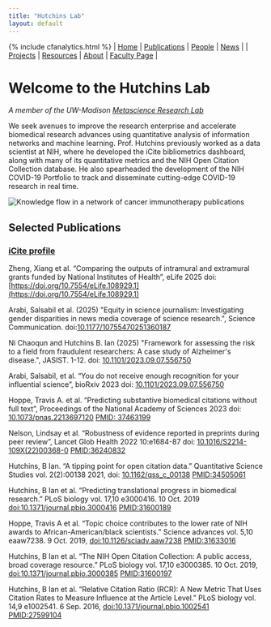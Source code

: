 ```yaml
---
title: "Hutchins Lab"
layout: default
---
```

{% include cfanalytics.html %}
| [Home](/index) | [Publications](/publications) | [People](/people) | [News](/news) |
| [Projects](/projects) | [Resources](/resources) | [About](/about) | [Faculty Page](https://ischool.wisc.edu/blog/staff/hutchins-b-ian/) |

# Welcome to the Hutchins Lab
*A member of the UW-Madison [Metascience Research Lab](https://metasci.ischool.wisc.edu/)*

We seek avenues to improve the research enterprise and accelerate biomedical research advances using quantitative analysis of information networks and machine learning. Prof. Hutchins previously worked as a data scientist at NIH, where he developed the iCite bibliometrics dashboard, along with many of its quantitative metrics and the NIH Open Citation Collection database. He also spearheaded the development of the NIH COVID-19 Portfolio to track and disseminate cutting-edge COVID-19 research in real time.

![Knowledge flow in a network of cancer immunotherapy publications](/assets/immunotherapy.gif "Knowledge flow in a network of breakthrough cancer immunotherapy publications. Credit, Ian Hutchins")

## Selected Publications
### [iCite profile](https://icite.od.nih.gov/analysis?search_id=hzu4cubwaf6sao1c)

Zheng, Xiang et al. “Comparing the outputs of intramural and extramural grants funded by National Institutes of Health”, eLife 2025 doi: [https://doi.org/10.7554/eLife.108929.1](https://doi.org/10.7554/eLife.108929.1)

Arabi, Salsabil et al. (2025) "Equity in science journalism: Investigating gender disparities in news media coverage of science research.", Science Communication. doi:[10.1177/10755470251360187](https://doi.org/10.1177/10755470251360187)

Ni Chaoqun and Hutchins B. Ian (2025) "Framework for assessing the risk to a field from fraudulent researchers: A case study of Alzheimer's disease.", JASIST. 1-12. doi: [10.1101/2023.09.07.556750](https://doi.org/10.1101/2023.09.07.556750)

Arabi, Salsabil, et al. “You do not receive enough recognition for your influential science”, bioRxiv 2023 doi: [10.1101/2023.09.07.556750](https://doi.org/10.1101/2023.09.07.556750)

Hoppe, Travis A. et al. “Predicting substantive biomedical citations without full text”, Proceedings of the National Academy of Sciences 2023 doi: [10.1073/pnas.2213697120](https://doi.org/10.1073/pnas.2213697120) [PMID: 37463199](https://pubmed.ncbi.nlm.nih.gov/37463199/)

Nelson, Lindsay et al. “Robustness of evidence reported in preprints during peer review”, Lancet Glob Health 2022 10:e1684-87 doi: [10.1016/S2214-109X(22)00368-0](https://doi.org/10.1016/S2214-109X(22)00368-0) [PMID:36240832](https://pubmed.ncbi.nlm.nih.gov/36240832/)

Hutchins, B Ian. “A tipping point for open citation data.” Quantitative Science Studies vol. 2(2):00138 2021, doi: [10.1162/qss_c_00138](https://doi.org/10.1162/qss_c_00138) [PMID:34505061](https://pubmed.ncbi.nlm.nih.gov/34505061/)

Hutchins, B Ian et al. “Predicting translational progress in biomedical research.” PLoS biology vol. 17,10 e3000416. 10 Oct. 2019 [doi:10.1371/journal.pbio.3000416](http://doi.org/10.1371/journal.pbio.3000416) [PMID:31600189](https://pubmed.ncbi.nlm.nih.gov/31600189/)

Hoppe, Travis A et al. “Topic choice contributes to the lower rate of NIH awards to African-American/black scientists.” Science advances vol. 5,10 eaaw7238. 9 Oct. 2019, [doi:10.1126/sciadv.aaw7238](http://doi.org/10.1126/sciadv.aaw7238) [PMID:31633016](https://pubmed.ncbi.nlm.nih.gov/31633016/)

Hutchins, B Ian et al. “The NIH Open Citation Collection: A public access, broad coverage resource.” PLoS biology vol. 17,10 e3000385. 10 Oct. 2019, [doi:10.1371/journal.pbio.3000385](http://doi.org/10.1371/journal.pbio.3000385) [PMID:31600197](https://pubmed.ncbi.nlm.nih.gov/31600197/)

Hutchins, B Ian et al. “Relative Citation Ratio (RCR): A New Metric That Uses Citation Rates to Measure Influence at the Article Level.” PLoS biology vol. 14,9 e1002541. 6 Sep. 2016, [doi:10.1371/journal.pbio.1002541](http://doi.org/10.1371/journal.pbio.1002541) [PMID:27599104](https://pubmed.ncbi.nlm.nih.gov/27599104/)
